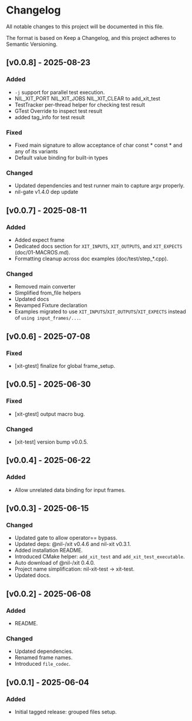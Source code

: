 # Changelog

All notable changes to this project will be documented in this file.

The format is based on Keep a Changelog, and this project adheres to Semantic Versioning.

## [v0.0.8] - 2025-08-23
### Added
- `-j` support for parallel test execution.
- NIL_XIT_PORT NIL_XIT_JOBS NIL_XIT_CLEAR to add_xit_test
- TestTracker per-thread helper for checking test result
- GTest Override to inspect test result
- added tag_info for test result

### Fixed
- Fixed main signature to allow acceptance of char const * const * and any of its variants
- Default value binding for built-in types

### Changed
- Updated dependencies and test runner main to capture argv properly.
- nil-gate v1.4.0 dep update

## [v0.0.7] - 2025-08-11
### Added
- Added expect frame
- Dedicated docs section for `XIT_INPUTS`, `XIT_OUTPUTS`, and `XIT_EXPECTS` (doc/01-MACROS.md).
- Formatting cleanup across doc examples (doc/test/step_*.cpp).

### Changed
- Removed main converter
- Simplified from_file helpers
- Updated docs
- Revamped Fixture declaration
- Examples migrated to use `XIT_INPUTS`/`XIT_OUTPUTS`/`XIT_EXPECTS` instead of `using input_frames/...`.

## [v0.0.6] - 2025-07-08
### Fixed
- [xit-gtest] finalize for global frame_setup.

## [v0.0.5] - 2025-06-30
### Fixed
- [xit-gtest] output macro bug.

### Changed
- [xit-test] version bump v0.0.5.

## [v0.0.4] - 2025-06-22
### Added
- Allow unrelated data binding for input frames.

## [v0.0.3] - 2025-06-15
### Changed
- Updated gate to allow operator== bypass.
- Updated deps: @nil-/xit v0.4.6 and nil-xit v0.3.1.
- Added installation README.
- Introduced CMake helper: `add_xit_test` and `add_xit_test_executable`.
- Auto download of @nil-/xit 0.4.0.
- Project name simplification: nil-xit-test -> xit-test.
- Updated docs.

## [v0.0.2] - 2025-06-08
### Added
- README.

### Changed
- Updated dependencies.
- Renamed frame names.
- Introduced `file_codec`.

## [v0.0.1] - 2025-06-04
### Added
- Initial tagged release: grouped files setup.

